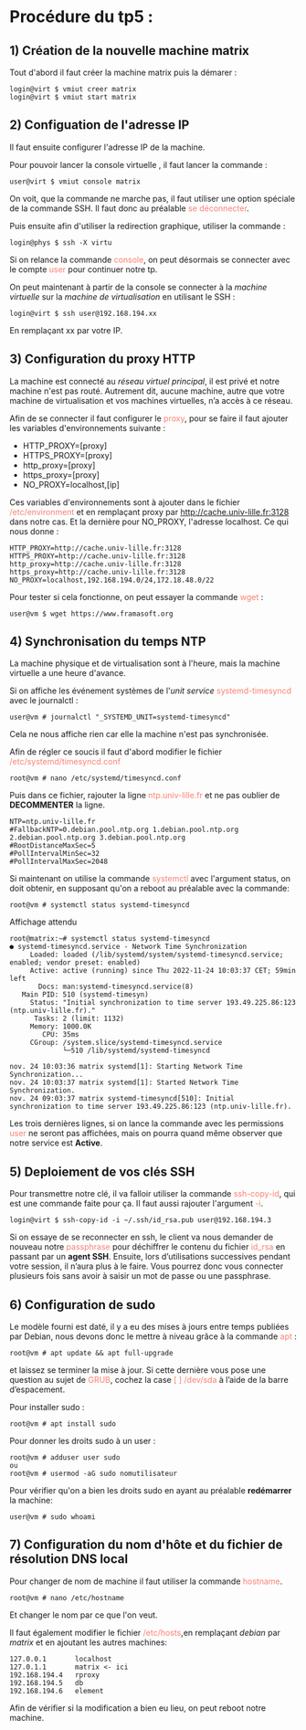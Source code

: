 # Procédure du tp5 :

## 1) Création de la nouvelle machine matrix

Tout d'abord il faut créer la machine matrix puis la démarer :

    login@virt $ vmiut creer matrix
    login@virt $ vmiut start matrix

## 2) Configuation de l'adresse IP

Il faut ensuite configurer l'adresse IP de la machine.

Pour pouvoir lancer la console virtuelle , il faut lancer la commande :
```
user@virt $ vmiut console matrix
```
On voit, que la commande ne marche pas, il faut utiliser une option spéciale de la commande SSH. Il faut donc au préalable <span style="color:salmon">se déconnecter</span>.

Puis ensuite afin d'utiliser la redirection graphique, utiliser la commande :
```
login@phys $ ssh -X virtu
```
Si on relance la commande <span style="color:salmon">console</span>, on peut désormais se connecter avec le compte <span style="color:salmon">user</span> pour continuer notre tp.

On peut maintenant à partir de la console se connecter à la *machine virtuelle* sur la *machine de virtualisation* en utilisant le SSH : 
```
login@virt $ ssh user@192.168.194.xx
```
En remplaçant xx par votre IP.

## 3) Configuration du proxy HTTP

La machine est connecté au *réseau virtuel principal*, il est privé et notre machine n'est pas routé. Autrement dit, aucune machine, autre que votre machine de virtualisation et vos machines virtuelles, n’a accès à ce réseau.

Afin de se connecter il faut configurer le <span style="color:salmon">proxy</span>, pour se faire il faut ajouter les variables d'environnements suivante :

- HTTP_PROXY=[proxy]
- HTTPS_PROXY=[proxy]
- http_proxy=[proxy]
- https_proxy=[proxy]
- NO_PROXY=localhost,[ip]

Ces variables d'environnements sont à ajouter dans le fichier <span style="color:salmon">/etc/environment</span> et en remplaçant proxy par <span style="color:salmon">http://cache.univ-lille.fr:3128</span> dans notre cas. Et la dernière pour NO_PROXY, l'adresse localhost.
Ce qui nous donne : 
```
HTTP_PROXY=http://cache.univ-lille.fr:3128
HTTPS_PROXY=http://cache.univ-lille.fr:3128
http_proxy=http://cache.univ-lille.fr:3128
https_proxy=http://cache.univ-lille.fr:3128
NO_PROXY=localhost,192.168.194.0/24,172.18.48.0/22
```

Pour tester si cela fonctionne, on peut essayer la commande <span style="color:salmon">wget</span> : 
```
user@vm $ wget https://www.framasoft.org
```
## 4) Synchronisation du temps NTP

La machine physique et de virtualisation sont à l'heure, mais la machine virtuelle a une heure d'avance.

Si on affiche les événement systèmes de l'*unit service* <span style="color:salmon">systemd-timesyncd</span> avec le journalctl : 
```
user@vm # journalctl "_SYSTEMD_UNIT=systemd-timesyncd"
```

Cela ne nous affiche rien car elle la machine n'est pas synchronisée.

Afin de régler ce soucis il faut d'abord modifier le fichier <span style="color:salmon">/etc/systemd/timesyncd.conf </span>
```
root@vm # nano /etc/systemd/timesyncd.conf 
```
Puis dans ce fichier, rajouter la ligne <span style="color:salmon">ntp.univ-lille.fr</span> et ne pas oublier de **DECOMMENTER** la ligne.
```
NTP=ntp.univ-lille.fr
#FallbackNTP=0.debian.pool.ntp.org 1.debian.pool.ntp.org 2.debian.pool.ntp.org 3.debian.pool.ntp.org
#RootDistanceMaxSec=5
#PollIntervalMinSec=32
#PollIntervalMaxSec=2048
```

Si maintenant on utilise la commande <span style="color:salmon">systemctl</span> avec l'argument status, on doit obtenir, en supposant qu'on a reboot au préalable avec la commande:
```
root@vm # systemctl status systemd-timesyncd
```
Affichage attendu
```
root@matrix:~# systemctl status systemd-timesyncd
● systemd-timesyncd.service - Network Time Synchronization
     Loaded: loaded (/lib/systemd/system/systemd-timesyncd.service; enabled; vendor preset: enabled)
     Active: active (running) since Thu 2022-11-24 10:03:37 CET; 59min left
       Docs: man:systemd-timesyncd.service(8)
   Main PID: 510 (systemd-timesyn)
     Status: "Initial synchronization to time server 193.49.225.86:123 (ntp.univ-lille.fr)."
      Tasks: 2 (limit: 1132)
     Memory: 1000.0K
        CPU: 35ms
     CGroup: /system.slice/systemd-timesyncd.service
             └─510 /lib/systemd/systemd-timesyncd

nov. 24 10:03:36 matrix systemd[1]: Starting Network Time Synchronization...
nov. 24 10:03:37 matrix systemd[1]: Started Network Time Synchronization.
nov. 24 09:03:37 matrix systemd-timesyncd[510]: Initial synchronization to time server 193.49.225.86:123 (ntp.univ-lille.fr).
```
Les trois dernières lignes, si on lance la commande avec les permissions <span style="color:salmon">user</span> ne seront pas affichées, mais on pourra quand même observer que notre service est **Active**.

## 5) Deploiement de vos clés SSH

Pour transmettre notre clé, il va falloir utiliser la commande <span style="color:salmon">ssh-copy-id</span>, qui est une commande faite pour ça. Il faut aussi rajouter l'argument <span style="color:salmon">-i</span>.

```
login@virt $ ssh-copy-id -i ~/.ssh/id_rsa.pub user@192.168.194.3
```

Si on essaye de se reconnecter en ssh, le client va nous demander de nouveau notre <span style="color:salmon">passphrase</span> pour déchiffrer le contenu du fichier <span style="color:salmon">id_rsa</span> en passant par un **agent SSH**.
Ensuite, lors d’utilisations successives pendant votre session, il n’aura plus à le faire. Vous pourrez donc vous connecter plusieurs fois sans avoir à saisir un mot de passe ou une passphrase.

## 6) Configuration de sudo

Le modèle fourni est daté, il y a eu des mises à jours entre temps publiées par Debian, nous devons donc le mettre à niveau grâce à la commande <span style="color:salmon">apt</span> :
```
root@vm # apt update && apt full-upgrade
```

et laissez se terminer la mise à jour. Si cette dernière vous pose une question au sujet de <span style="color:salmon">GRUB</span>, cochez la case <span style="color:salmon">[ ] /dev/sda</span> à l’aide de la barre d’espacement.

Pour installer sudo :
```
root@vm # apt install sudo
```

Pour donner les droits sudo à un user : 
```
root@vm # adduser user sudo
ou
root@vm # usermod -aG sudo nomutilisateur
```

Pour vérifier qu'on a bien les droits sudo en ayant au préalable **redémarrer** la machine: 
```
user@vm # sudo whoami
```

## 7) Configuration du nom d'hôte et du fichier de résolution DNS local

Pour changer de nom de machine il faut utiliser la commande <span style="color:salmon">hostname</span>.
```
root@vm # nano /etc/hostname
``` 

Et changer le nom par ce que l'on veut.

Il faut également modifier le fichier  <span style="color:salmon">/etc/hosts</span>,en remplaçant *debian* par *matrix* et en ajoutant les autres machines: 
```                              
127.0.0.1       localhost
127.0.1.1       matrix <- ici
192.168.194.4   rproxy
192.168.194.5   db
192.168.194.6   element
``` 

Afin de vérifier si la modification a bien eu lieu, on peut reboot notre machine.
